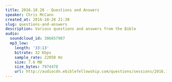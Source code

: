 ```yaml
---
title: 2016.10.28 - Questions and Answers
speaker: Chris McCann
created_at: 2016-10-28 21:30
slug: questions-and-answers
description: Various questions and answers from the Bible
audio:
  soundcloud_id: 306857907
  mp3_low:
    length: '33:13'
    bitrate: 32 Kbps
    sample_rate: 22050 Hz
    size: 7.6 MB
    size_bytes: 7974478
    url: http://audiocdn.ebiblefellowship.com/questions/sessions/2016.10.28_McCann_-_Questions_and_Answers.mp3
---
```

